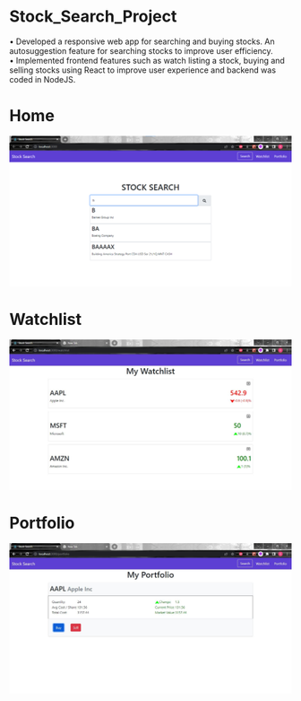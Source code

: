 # Stock_Search_Project
•	Developed a responsive web app for searching and buying stocks. An autosuggestion feature for searching stocks to improve user efficiency.<br>
•	Implemented frontend features such as watch listing a stock, buying and selling stocks using React to improve user experience and backend was coded in NodeJS.


# Home
![home](./screenshots/home.png)

# Watchlist
![watchlist](./screenshots/watchlist.jpg)

# Portfolio
![portfolio](./screenshots/portfolio.jpg)
